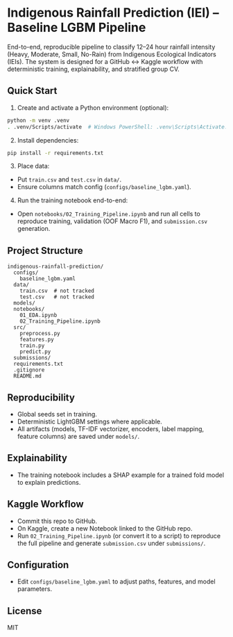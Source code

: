 # Indigenous Rainfall Prediction (IEI) – Baseline LGBM Pipeline

End-to-end, reproducible pipeline to classify 12–24 hour rainfall intensity (Heavy, Moderate, Small, No-Rain) from Indigenous Ecological Indicators (IEIs). The system is designed for a GitHub ↔ Kaggle workflow with deterministic training, explainability, and stratified group CV.

## Quick Start

1. Create and activate a Python environment (optional):
```bash
python -m venv .venv
. .venv/Scripts/activate  # Windows PowerShell: .venv\Scripts\Activate.ps1
```

2. Install dependencies:
```bash
pip install -r requirements.txt
```

3. Place data:
- Put `train.csv` and `test.csv` in `data/`.
- Ensure columns match config (`configs/baseline_lgbm.yaml`).

4. Run the training notebook end-to-end:
- Open `notebooks/02_Training_Pipeline.ipynb` and run all cells to reproduce training, validation (OOF Macro F1), and `submission.csv` generation.

## Project Structure
```
indigenous-rainfall-prediction/
  configs/
    baseline_lgbm.yaml
  data/
    train.csv  # not tracked
    test.csv   # not tracked
  models/
  notebooks/
    01_EDA.ipynb
    02_Training_Pipeline.ipynb
  src/
    preprocess.py
    features.py
    train.py
    predict.py
  submissions/
  requirements.txt
  .gitignore
  README.md
```

## Reproducibility
- Global seeds set in training.
- Deterministic LightGBM settings where applicable.
- All artifacts (models, TF-IDF vectorizer, encoders, label mapping, feature columns) are saved under `models/`.

## Explainability
- The training notebook includes a SHAP example for a trained fold model to explain predictions.

## Kaggle Workflow
- Commit this repo to GitHub.
- On Kaggle, create a new Notebook linked to the GitHub repo.
- Run `02_Training_Pipeline.ipynb` (or convert it to a script) to reproduce the full pipeline and generate `submission.csv` under `submissions/`.

## Configuration
- Edit `configs/baseline_lgbm.yaml` to adjust paths, features, and model parameters.

## License
MIT
